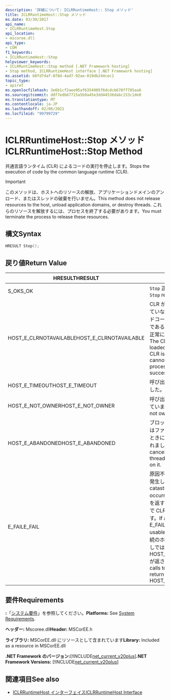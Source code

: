```yaml
---
description: '詳細について: ICLRRuntimeHost:: Stop メソッド'
title: ICLRRuntimeHost::Stop メソッド
ms.date: 03/30/2017
api_name:
- ICLRRuntimeHost.Stop
api_location:
- mscoree.dll
api_type:
- COM
f1_keywords:
- ICLRRuntimeHost::Stop
helpviewer_keywords:
- ICLRRuntimeHost::Stop method [.NET Framework hosting]
- Stop method, ICLRRuntimeHost interface [.NET Framework hosting]
ms.assetid: b8fd7daf-8f8d-4ad7-92ae-019db244cec1
topic_type:
- apiref
ms.openlocfilehash: 3e6b1cf2aee95af6354905f6dcdcb678ff785aa6
ms.sourcegitcommit: ddf7edb67715a5b9a45e3dd44536dabc153c1de0
ms.translationtype: MT
ms.contentlocale: ja-JP
ms.lasthandoff: 02/06/2021
ms.locfileid: "99799729"
---
```

# <a name="iclrruntimehoststop-method"></a><span data-ttu-id="a1112-103">ICLRRuntimeHost::Stop メソッド</span><span class="sxs-lookup"><span data-stu-id="a1112-103">ICLRRuntimeHost::Stop Method</span></span>

<span data-ttu-id="a1112-104">共通言語ランタイム (CLR) によるコードの実行を停止します。</span><span class="sxs-lookup"><span data-stu-id="a1112-104">Stops the execution of code by the common language runtime (CLR).</span></span>  
  
> [!IMPORTANT]
> <span data-ttu-id="a1112-105">このメソッドは、ホストへのリソースの解放、アプリケーションドメインのアンロード、またはスレッドの破棄を行いません。</span><span class="sxs-lookup"><span data-stu-id="a1112-105">This method does not release resources to the host, unload application domains, or destroy threads.</span></span> <span data-ttu-id="a1112-106">これらのリソースを解放するには、プロセスを終了する必要があります。</span><span class="sxs-lookup"><span data-stu-id="a1112-106">You must terminate the process to release these resources.</span></span>  
  
## <a name="syntax"></a><span data-ttu-id="a1112-107">構文</span><span class="sxs-lookup"><span data-stu-id="a1112-107">Syntax</span></span>  
  
```cpp  
HRESULT Stop();  
```  
  
## <a name="return-value"></a><span data-ttu-id="a1112-108">戻り値</span><span class="sxs-lookup"><span data-stu-id="a1112-108">Return Value</span></span>  
  
|<span data-ttu-id="a1112-109">HRESULT</span><span class="sxs-lookup"><span data-stu-id="a1112-109">HRESULT</span></span>|<span data-ttu-id="a1112-110">説明</span><span class="sxs-lookup"><span data-stu-id="a1112-110">Description</span></span>|  
|-------------|-----------------|  
|<span data-ttu-id="a1112-111">S_OK</span><span class="sxs-lookup"><span data-stu-id="a1112-111">S_OK</span></span>|<span data-ttu-id="a1112-112">`Stop` 正常に返されました。</span><span class="sxs-lookup"><span data-stu-id="a1112-112">`Stop` returned successfully.</span></span>|  
|<span data-ttu-id="a1112-113">HOST_E_CLRNOTAVAILABLE</span><span class="sxs-lookup"><span data-stu-id="a1112-113">HOST_E_CLRNOTAVAILABLE</span></span>|<span data-ttu-id="a1112-114">CLR がプロセスに読み込まれていないか、CLR がマネージドコードを実行できない状態であるか、または呼び出しが正常に処理されていません。</span><span class="sxs-lookup"><span data-stu-id="a1112-114">The CLR has not been loaded into a process, or the CLR is in a state in which it cannot run managed code or process the call successfully.</span></span>|  
|<span data-ttu-id="a1112-115">HOST_E_TIMEOUT</span><span class="sxs-lookup"><span data-stu-id="a1112-115">HOST_E_TIMEOUT</span></span>|<span data-ttu-id="a1112-116">呼び出しがタイムアウトしました。</span><span class="sxs-lookup"><span data-stu-id="a1112-116">The call timed out.</span></span>|  
|<span data-ttu-id="a1112-117">HOST_E_NOT_OWNER</span><span class="sxs-lookup"><span data-stu-id="a1112-117">HOST_E_NOT_OWNER</span></span>|<span data-ttu-id="a1112-118">呼び出し元がロックを所有していません。</span><span class="sxs-lookup"><span data-stu-id="a1112-118">The caller does not own the lock.</span></span>|  
|<span data-ttu-id="a1112-119">HOST_E_ABANDONED</span><span class="sxs-lookup"><span data-stu-id="a1112-119">HOST_E_ABANDONED</span></span>|<span data-ttu-id="a1112-120">ブロックされたスレッドまたはファイバーが待機しているときに、イベントが取り消されました。</span><span class="sxs-lookup"><span data-stu-id="a1112-120">An event was canceled while a blocked thread or fiber was waiting on it.</span></span>|  
|<span data-ttu-id="a1112-121">E_FAIL</span><span class="sxs-lookup"><span data-stu-id="a1112-121">E_FAIL</span></span>|<span data-ttu-id="a1112-122">原因不明の致命的なエラーが発生しました。</span><span class="sxs-lookup"><span data-stu-id="a1112-122">An unknown catastrophic failure occurred.</span></span> <span data-ttu-id="a1112-123">メソッドが E_FAIL を返す場合、そのプロセス内で CLR は使用できなくなります。</span><span class="sxs-lookup"><span data-stu-id="a1112-123">If a method returns E_FAIL, the CLR is no longer usable within the process.</span></span> <span data-ttu-id="a1112-124">後続のホストメソッドの呼び出しでは HOST_E_CLRNOTAVAILABLE が返されます。</span><span class="sxs-lookup"><span data-stu-id="a1112-124">Subsequent calls to hosting methods return HOST_E_CLRNOTAVAILABLE.</span></span>|  
  
## <a name="requirements"></a><span data-ttu-id="a1112-125">要件</span><span class="sxs-lookup"><span data-stu-id="a1112-125">Requirements</span></span>  

 <span data-ttu-id="a1112-126">**:**「[システム要件](../../get-started/system-requirements.md)」を参照してください。</span><span class="sxs-lookup"><span data-stu-id="a1112-126">**Platforms:** See [System Requirements](../../get-started/system-requirements.md).</span></span>  
  
 <span data-ttu-id="a1112-127">**ヘッダー:** Mscoree.dll</span><span class="sxs-lookup"><span data-stu-id="a1112-127">**Header:** MSCorEE.h</span></span>  
  
 <span data-ttu-id="a1112-128">**ライブラリ:** MSCorEE.dll にリソースとして含まれています</span><span class="sxs-lookup"><span data-stu-id="a1112-128">**Library:** Included as a resource in MSCorEE.dll</span></span>  
  
 <span data-ttu-id="a1112-129">**.NET Framework のバージョン:**[!INCLUDE[net_current_v20plus](../../../../includes/net-current-v20plus-md.md)]</span><span class="sxs-lookup"><span data-stu-id="a1112-129">**.NET Framework Versions:** [!INCLUDE[net_current_v20plus](../../../../includes/net-current-v20plus-md.md)]</span></span>  
  
## <a name="see-also"></a><span data-ttu-id="a1112-130">関連項目</span><span class="sxs-lookup"><span data-stu-id="a1112-130">See also</span></span>

- [<span data-ttu-id="a1112-131">ICLRRuntimeHost インターフェイス</span><span class="sxs-lookup"><span data-stu-id="a1112-131">ICLRRuntimeHost Interface</span></span>](iclrruntimehost-interface.md)
